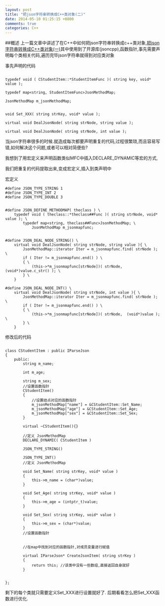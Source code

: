 ```yaml
---
layout: post
title: "把json字符串转换成C++类对象(二)"
date: 2014-05-10 01:25:15 +0800
comments: true
categories: C++
---
```


##概述
上一篇文章中讲述了在C++中如何把json字符串转换成c++类对象,[把json字符串转换成C++类对象(一)](http://charlessoft.github.io/blog/2014/05/09/jsonzhuan-huan-lei-dui-xiang-c-plus-plus/)其中使用到了开源库(jsoncpp),函数指针,事先需要声明每个类相关代码,遍历完毕json字符串就得到对应类对象

<!--more-->
事先声明的代码

```

typedef void ( CStudentItem::*StudentItemFunc )( string key, void* value );

typedef map<string, StudentItemFunc>JsonMethodMap;

JsonMethodMap m_jsonMethodMap;


void Set_XXX( string strKey, void* value );

virtual void DealJsonNode( string strNode, string value );

virtual void DealJsonNode( string strNode, int value );

```

当json字符串很多的时候.就造成每次都要声明重复的代码,过程很繁琐,而且容易写错,如何解决这个问题,或者可以相对简便些?


我想到了用宏定义来声明函数类似MFC中插入DECLARE_DYNAMIC等宏的方式,

我们把重复的代码提取出来,变成宏定义,插入到类声明中

宏定义
```
#define JSON_TYPE_STRING 1
#define JSON_TYPE_INT 2
#define JSON_TYPE_DOUBLE 3


#define JSON_DEFINE_METHODMAP( theclass ) \
    typedef void ( theclass::*theclass##Func )( string strNode, void* value ); \
        typedef map<string, theclass##Func>JsonMethodMap; \
            JsonMethodMap m_jsonmapfunc;


#define JSON_DEAL_NODE_STRING() \
    virtual void DealJsonNode( string strNode, string value ){ \
        JsonMethodMap::iterator Iter = m_jsonmapfunc.find( strNode ); \
        if ( Iter != m_jsonmapfunc.end() ) \
        { \
            (this->*m_jsonmapfunc[strNode])( strNode,  (void*)value.c_str() ); \
        } \
    }

#define JSON_DEAL_NODE_INT() \
    virtual void DealJsonNode( string strNode, int value ){ \
        JsonMethodMap::iterator Iter = m_jsonmapfunc.find( strNode ); \
        if ( Iter != m_jsonmapfunc.end() ) \
        { \
            (this->*m_jsonmapfunc[strNode])( strNode,  (void*)value ); \
        } \
    }

```

修改后的代码

```

class CStudentItem : public IParseJson
{
    public:
        string m_name;

        int m_age;

        string m_sex;
        //设置函数指针
        CStudentItem()
        {
            //设置结点对应的函数指针
            m_jsonMethodMap["name"] = &CStudentItem::Set_Name;
            m_jsonMethodMap["age"] = &CStudentItem::Set_Age;
            m_jsonMethodMap["sex"] = &CStudentItem::Set_Sex;
        }

        virtual ~CStudentItem(){}

        //定义 JsonMethodMap
        DECLARE_DYNAMIC( CStudentItem )

        JSON_TYPE_STRING()

        JSON_TYPE_INT()
        //定义 JsonMethodMap

        void Set_Name( string strKey, void* value )
        {
            this->m_name = (char*)value;
        }

        void Set_Age( string strKey, void* value )
        {
            this->m_age = (intptr_t)value;
        }

        void Set_Sex( string strKey, void* value )
        {
            this->m_sex = (char*)value;
        }
        //设置函数指针


        //在map中找到对应的函数指针,对成员变量进行赋值

        virtual IParseJson* CreateJsonItem( string strKey )
        {
            return this; //该类中没有一些数组,直接返回自身就好
        }


};

```

剩下的每个类就只需要定义Set_XXX进行设置就好了. 后期看看怎么把Set_XXX函数进行优化.




